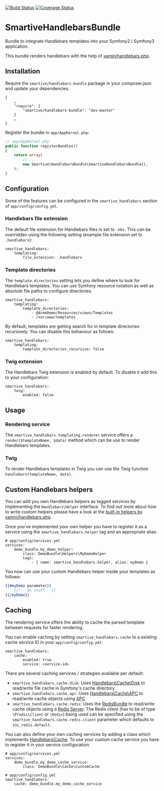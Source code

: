 [![Build Status](https://travis-ci.org/smartive/SmartiveHandlebarsBundle.svg?branch=master)](https://travis-ci.org/smartive/SmartiveHandlebarsBundle)
[![Coverage Status](https://coveralls.io/repos/smartive/SmartiveHandlebarsBundle/badge.svg?branch=master&service=github)](https://coveralls.io/github/smartive/SmartiveHandlebarsBundle?branch=master)

# SmartiveHandlebarsBundle

Bundle to integrate Handlebars templates into your Symfony2 / Symfony3 application.

This bundle renders handlebars with the help of [xamin/handlebars.php](https://github.com/XaminProject/handlebars.php).

## Installation

Require the `smartive/handlebars-bundle` package in your composer.json and update your dependencies.

```
{
    …
    "require": {
        "smartive/handlebars-bundle": "dev-master"
    }
    …
}
```

Register the bundle in `app/AppKernel.php`:

```php
// app/AppKernel.php
public function registerBundles()
{
    return array(
        // ...
        new Smartive\HandlebarsBundle\SmartiveHandlebarsBundle(),
    );
}
```

## Configuration

Some of the features can be configured in the ``smartive_handlebars`` section of `app/config/config.yml`.

### Handlebars file extension

The default file extension for Handlebars files is set to `.hbs`. 
This can be overridden using the following setting (example file extension set to `.handlebars`):

```
smartive_handlebars:
    templating:
        file_extension: .handlebars
```

### Template directories

The `template_directories` setting lets you define where to look for Handlebars templates.
You can use Symfony resource notation as well as absolute file paths to configure directories.


```
smartive_handlebars:
    templating:
        template_directories:
            - @AcmeDemo/Resources/views/Templates
            - /var/www/templates
```

By default, templates are getting search for in template directories recursively.
You can disable this behaviour as follows:

```
smartive_handlebars:
    templating:
        template_directories_recursive: false
```

### Twig extension

The Handlebars Twig extension is enabled by default. To disable it add this to your configuration:

```
smartive_handlebars:
    twig:
        enabled: false
```

## Usage

### Rendering service
The `smartive_handlebars.templating.renderer` service offers a `render($templateName, $data)` method which can be use to render Handlebars templates.

### Twig
To render Handlebars templates in Twig you can use the Twig function `handlebars(templateName, data)`.

## Custom Handlebars helpers
You can add you own Handlebars helpers as tagged services by implementing the `Handlebars\Helper` interface. To find out more about how to write custom helpers please have a look at the [built-in helpers by xamin/handlebars.php](https://github.com/XaminProject/handlebars.php/tree/master/src/Handlebars/Helper).

Once you've implemented your own helper you have to register it as a service using the `smartive_handlebars.helper` tag and an appropriate alias:

```
# app/config/services.yml
services:
    demo_bundle.my_demo_helper:
        class: DemoBundle\Helpers\MyDemoHelper
        tags:
            - { name: smartive_handlebars.helper, alias: myDemo }
```

You now can use your custom Handlebars helper inside your templates as follows:

```handlebars
{{#myDemo parameter}}
    {{!-- do stuff --}}
{{/myDemo}}
```

## Caching

The rendering service offers the ability to cache the parsed template between requests for faster rendering.

You can enable caching by setting `smartive_handlebars.cache` to a existing cache service ID in your `app/config/config.yml`:

```
smartive_handlebars:
    cache:
        enabled: true
        service: <service-id>
```

There are several caching services / strategies available per default:
- `smartive_handlebars.cache.disk`: Uses [Handlebars\Cache\Disk](https://github.com/XaminProject/handlebars.php/blob/master/src/Handlebars/Cache/Disk.php) to read/write file cache in Symfony's cache directory
- `smartive_handlebars.cache.apc`: Uses [Handlebars\Cache\APC](https://github.com/XaminProject/handlebars.php/blob/master/src/Handlebars/Cache/APC.php) to read/write cache objects using [APC](http://php.net/manual/en/book.apc.php)
- `smartive_handlebars.cache.redis`: Uses the [RedisBundle](https://github.com/snc/SncRedisBundle) to read/write cache objects using a [Redis Server](http://redis.io/). The Redis client (has to be of type `\Predis\Client` or `\Redis`) being used can be specified using the `smartive_handlebars.cache.redis.client` parameter which defaults to `snc_redis.default`.

You can also define your own caching services by adding a class which implements [Handlebars\Cache](https://github.com/XaminProject/handlebars.php/blob/master/src/Handlebars/Cache.php). 
To use your custom cache service you have to register it in your service configuration:

```
# app/config/services.yml
services:
    demo_bundle.my_demo_cache_service:
        class: DemoBundle\Cache\CustomCache
```

```
# app/config/config.yml
smartive_handlebars:
    cache: demo_bundle.my_demo_cache_service
```
